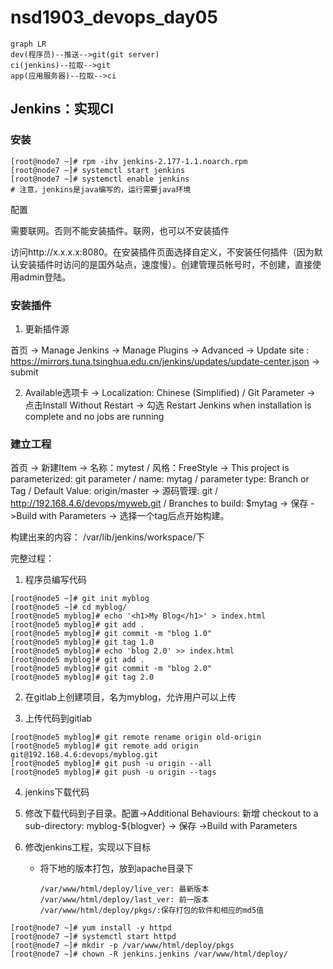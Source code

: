 # nsd1903_devops_day05

```mermaid
graph LR
dev(程序员)--推送-->git(git server)
ci(jenkins)--拉取-->git
app(应用服务器)--拉取-->ci
```

## Jenkins：实现CI

### 安装

```shell
[root@node7 ~]# rpm -ihv jenkins-2.177-1.1.noarch.rpm 
[root@node7 ~]# systemctl start jenkins
[root@node7 ~]# systemctl enable jenkins
# 注意，jenkins是java编写的，运行需要java环境
```

配置

需要联网。否则不能安装插件。联网，也可以不安装插件

访问http://x.x.x.x:8080。在安装插件页面选择自定义，不安装任何插件（因为默认安装插件时访问的是国外站点，速度慢）。创建管理员帐号时，不创建，直接使用admin登陆。

### 安装插件

1. 更新插件源

首页 -> Manage Jenkins -> Manage Plugins -> Advanced -> Update site : https://mirrors.tuna.tsinghua.edu.cn/jenkins/updates/update-center.json -> submit

2. Available选项卡 -> Localization: Chinese (Simplified) / Git Parameter -> 点击Install Without Restart -> 勾选 Restart Jenkins when installation is complete and no jobs are running

### 建立工程

首页 -> 新建Item -> 名称：mytest / 风格：FreeStyle -> This project is parameterized: git parameter / name: mytag / parameter type: Branch or Tag / Default Value: origin/master -> 源码管理: git / http://192.168.4.6/devops/myweb.git / Branches to build: $mytag -> 保存 ->Build with Parameters -> 选择一个tag后点开始构建。

构建出来的内容： /var/lib/jenkins/workspace/下







完整过程：

1. 程序员编写代码

```shell
[root@node5 ~]# git init myblog
[root@node5 ~]# cd myblog/
[root@node5 myblog]# echo '<h1>My Blog</h1>' > index.html
[root@node5 myblog]# git add .
[root@node5 myblog]# git commit -m "blog 1.0"
[root@node5 myblog]# git tag 1.0
[root@node5 myblog]# echo 'blog 2.0' >> index.html 
[root@node5 myblog]# git add .
[root@node5 myblog]# git commit -m "blog 2.0"
[root@node5 myblog]# git tag 2.0
```

2. 在gitlab上创建项目，名为myblog，允许用户可以上传

3. 上传代码到gitlab

```shell
[root@node5 myblog]# git remote rename origin old-origin
[root@node5 myblog]# git remote add origin git@192.168.4.6:devops/myblog.git
[root@node5 myblog]# git push -u origin --all
[root@node5 myblog]# git push -u origin --tags
```

4. jenkins下载代码

5. 修改下载代码到子目录。配置->Additional Behaviours: 新增 checkout to a sub-directory: myblog-${blogver} -> 保存 ->Build with Parameters

6. 修改jenkins工程，实现以下目标

   - 将下地的版本打包，放到apache目录下

     ```shell
     /var/www/html/deploy/live_ver: 最新版本
     /var/www/html/deploy/last_ver: 前一版本
     /var/www/html/deploy/pkgs/:保存打包的软件和相应的md5值
     ```

```shell
[root@node7 ~]# yum install -y httpd
[root@node7 ~]# systemctl start httpd
[root@node7 ~]# mkdir -p /var/www/html/deploy/pkgs
[root@node7 ~]# chown -R jenkins.jenkins /var/www/html/deploy/
```













